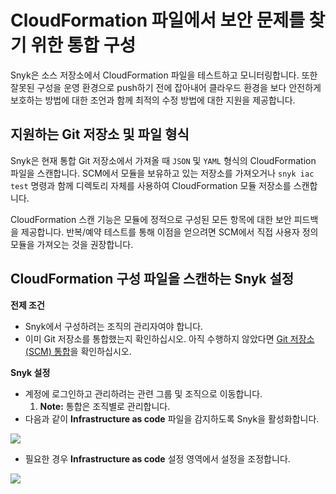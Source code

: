 # CloudFormation 파일에서 보안 문제를 찾기 위한 통합 구성

Snyk은 소스 저장소에서 CloudFormation 파일을 테스트하고 모니터링합니다. 또한 잘못된 구성을 운영 환경으로 push하기 전에 잡아내어 클라우드 환경을 보다 안전하게 보호하는 방법에 대한 조언과 함께 최적의 수정 방법에 대한 지원을 제공합니다.

## 지원하는 Git 저장소 및 파일 형식

Snyk은 현재 통합 Git 저장소에서 가져올 때 `JSON` 및 `YAML` 형식의 CloudFormation 파일을 스캔합니다. SCM에서 모듈을 보유하고 있는 저장소를 가져오거나 `snyk iac test` 명령과 함께 디렉토리 자체를 사용하여 CloudFormation 모듈 저장소를 스캔합니다.

CloudFormation 스캔 기능은 모듈에 정적으로 구성된 모든 항목에 대한 보안 피드백을 제공합니다. 반복/예약 테스트를 통해 이점을 얻으려면 SCM에서 직접 사용자 정의 모듈을 가져오는 것을 권장합니다.

## CloudFormation 구성 파일을 스캔하는 Snyk 설정

**전제 조건**

* Snyk에서 구성하려는 조직의 관리자여야 합니다.
* 이미 Git 저장소를 통합했는지 확인하십시오. 아직 수행하지 않았다면 [Git 저장소(SCM) 통합](../../../features/integrations/git-repository-scm-integrations/)을 확인하십시오.

**Snyk 설정**

* 계정에 로그인하고 관리하려는 관련 그룹 및 조직으로 이동합니다.
  1. **Note:** 통합은 조직별로 관리합니다.
* 다음과 같이 **Infrastructure as code** 파일을 감지하도록 Snyk을 활성화합니다.

![](../../../.gitbook/assets/enable\_snyk\_to\_detect\_kubernetes\_configuration\_files.gif)

* 필요한 경우 **Infrastructure as code** 설정 영역에서 설정을 조정합니다.

![](../../../.gitbook/assets/screen\_shot\_2021-06-22\_at\_11.44.07.png)
